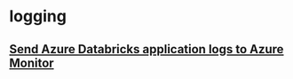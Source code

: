 # logging 
[Send Azure Databricks application logs to Azure Monitor](https://learn.microsoft.com/en-us/azure/architecture/databricks-monitoring/application-logs)
- 
